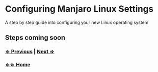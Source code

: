 # Configuring Manjaro Linux Settings

A step by step guide into configuring your new Linux operating system

## Steps coming soon

### [⇐ Previous](./3-installing-manjaro-linux.md) | [Next ⇒](./5-installing-the-software.md)

### [⇐⇐ Home](../index.md)

